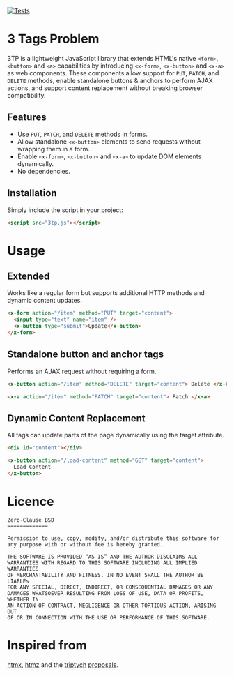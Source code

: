 [![Tests](https://github.com/oklar/3tp/actions/workflows/test.yml/badge.svg)](https://github.com/oklar/3tp/actions/workflows/test.yml)

# 3 Tags Problem

3TP is a lightweight JavaScript library that extends HTML's native `<form>`, `<button>` and `<a>` capabilities by introducing `<x-form>`, `<x-button>` and `<x-a>` as web components. These components allow support for `PUT`, `PATCH`, and `DELETE` methods, enable standalone buttons & anchors to perform AJAX actions, and support content replacement without breaking browser compatibility.

## Features

- Use `PUT`, `PATCH`, and `DELETE` methods in forms.
- Allow standalone `<x-button>` elements to send requests without wrapping them in a form.
- Enable `<x-form>`, `<x-button>` and `<x-a>` to update DOM elements dynamically.
- No dependencies.

## Installation

Simply include the script in your project:

```html
<script src="3tp.js"></script>
```

# Usage

## Extended <x-form>

Works like a regular form but supports additional HTTP methods and dynamic content updates.

```html
<x-form action="/item" method="PUT" target="content">
  <input type="text" name="item" />
  <x-button type="submit">Update</x-button>
</x-form>
```

## Standalone button and anchor tags

Performs an AJAX request without requiring a form.

```html
<x-button action="/item" method="DELETE" target="content"> Delete </x-button>
```

```html
<x-a action="/item" method="PATCH" target="content"> Patch </x-a>
```

## Dynamic Content Replacement

All tags can update parts of the page dynamically using the target attribute.

```html
<div id="content"></div>

<x-button action="/load-content" method="GET" target="content">
  Load Content
</x-button>
```

# Licence

```
Zero-Clause BSD
=============

Permission to use, copy, modify, and/or distribute this software for
any purpose with or without fee is hereby granted.

THE SOFTWARE IS PROVIDED “AS IS” AND THE AUTHOR DISCLAIMS ALL
WARRANTIES WITH REGARD TO THIS SOFTWARE INCLUDING ALL IMPLIED WARRANTIES
OF MERCHANTABILITY AND FITNESS. IN NO EVENT SHALL THE AUTHOR BE LIABLEs
FOR ANY SPECIAL, DIRECT, INDIRECT, OR CONSEQUENTIAL DAMAGES OR ANY
DAMAGES WHATSOEVER RESULTING FROM LOSS OF USE, DATA OR PROFITS, WHETHER IN
AN ACTION OF CONTRACT, NEGLIGENCE OR OTHER TORTIOUS ACTION, ARISING OUT
OF OR IN CONNECTION WITH THE USE OR PERFORMANCE OF THIS SOFTWARE.
```

# Inspired from

[htmx](https://github.com/bigskysoftware/htmx), [htmz](https://github.com/Kalabasa/htmz) and the [triptych](https://github.com/alexpetros/triptych) [proposals](https://alexanderpetros.com/triptych/).
